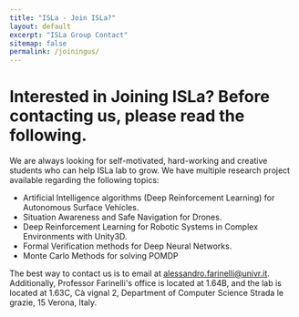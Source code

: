 ```yaml
---
title: "ISLa - Join ISLa?"
layout: default
excerpt: "ISLa Group Contact"
sitemap: false
permalink: /joiningus/
---
```


# Interested in Joining ISLa? Before contacting us, please read the following.

We are always looking for self-motivated, hard-working and creative students who can help ISLa lab to grow.
We have multiple research project available regarding the following topics:

* Artificial Intelligence algorithms (Deep Reinforcement Learning) for Autonomous Surface Vehicles.
* Situation Awareness and Safe Navigation for Drones.
* Deep Reinforcement Learning for Robotic Systems in Complex Environments with Unity3D.
* Formal Verification methods for Deep Neural Networks.
* Monte Carlo Methods for solving POMDP

The best way to contact us is to email at [alessandro.farinelli@univr.it](mailto:alessandro.farinelli@univr.it). Additionally, Professor Farinelli's office is located at 1.64B, and the lab is located at 1.63C, Cà vignal 2, Department of Computer Science Strada le grazie, 15 Verona, Italy.




